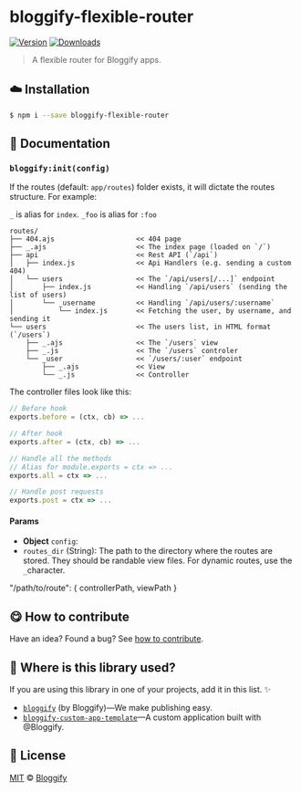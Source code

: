 
# bloggify-flexible-router

 [![Version](https://img.shields.io/npm/v/bloggify-flexible-router.svg)](https://www.npmjs.com/package/bloggify-flexible-router) [![Downloads](https://img.shields.io/npm/dt/bloggify-flexible-router.svg)](https://www.npmjs.com/package/bloggify-flexible-router)

> A flexible router for Bloggify apps.

## :cloud: Installation

```sh
$ npm i --save bloggify-flexible-router
```


## :memo: Documentation


### `bloggify:init(config)`
If the routes (default: `app/routes`) folder exists, it will dictate the routes structure. For example:

`_` is alias for `index`. `_foo` is alias for `:foo`

```
routes/
├── 404.ajs                    << 404 page
├── _.ajs                      << The index page (loaded on `/`)
├── api                        << Rest API (`/api`)
│   ├── index.js               << Api Handlers (e.g. sending a custom 404)
│   └── users                  << The `/api/users[/...]` endpoint
│       ├── index.js           << Handling `/api/users` (sending the list of users)
│       └── _username          << Handling `/api/users/:username`
│           └── index.js       << Fetching the user, by username, and sending it
└── users                      << The users list, in HTML format (`/users`)
    ├── _.ajs                  << The `/users` view
    ├── _.js                   << The `/users` controler
    └── _user                  << `/users/:user` endpoint
        ├── _.ajs              << View
        └── _.js               << Controller
```

The controller files look like this:

```js
// Before hook
exports.before = (ctx, cb) => ...

// After hook
exports.after = (ctx, cb) => ...

// Handle all the methods
// Alias for module.exports = ctx => ...
exports.all = ctx => ...

// Handle post requests
exports.post = ctx => ...
```

#### Params
- **Object** `config`:
 - `routes_dir` (String): The path to the directory where the routes are stored. They should be randable view files. For dynamic routes, use the `_`character.

"/path/to/route": { controllerPath, viewPath }



## :yum: How to contribute
Have an idea? Found a bug? See [how to contribute][contributing].


## :dizzy: Where is this library used?
If you are using this library in one of your projects, add it in this list. :sparkles:


 - [`bloggify`](https://github.com/Bloggify/Bloggify) (by Bloggify)—We make publishing easy.
 - [`bloggify-custom-app-template`](https://github.com/BloggifyTutorials/custom-app#readme)—A custom application built with @Bloggify.

## :scroll: License

[MIT][license] © [Bloggify][website]

[license]: http://showalicense.com/?fullname=Bloggify%20%3Csupport%40bloggify.org%3E%20(https%3A%2F%2Fbloggify.org)&year=2017#license-mit
[website]: https://bloggify.org
[contributing]: /CONTRIBUTING.md
[docs]: /DOCUMENTATION.md
